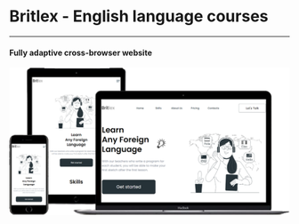 # Britlex - English language courses
***
#### Fully adaptive cross-browser website

[![Britlex](img/Portfolio-4.png)](https://ovsyankinvi.github.io/007_05_Britlex/)

